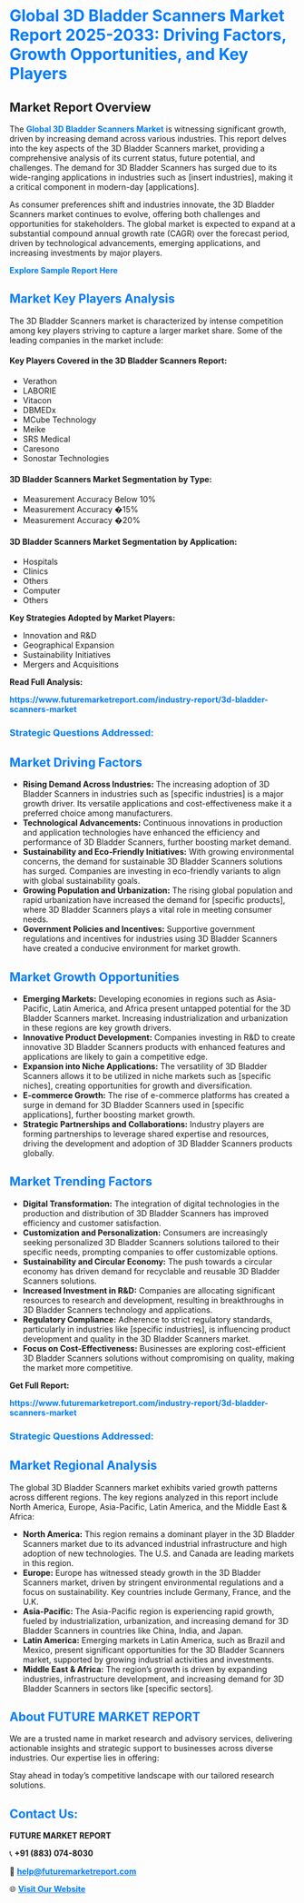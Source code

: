 <h1 style="color: #007BFF;">Global 3D Bladder Scanners Market Report 2025-2033: Driving Factors, Growth Opportunities, and Key Players</h1>

<section id="overview">
<h2>Market Report Overview</h2>
<p>The <a href="https://www.futuremarketreport.com/industry-report/3d-bladder-scanners-market" style="color: #007BFF; text-decoration: none;"><strong>Global 3D Bladder Scanners Market</strong></a> is witnessing significant growth, driven by increasing demand across various industries. This report delves into the key aspects of the 3D Bladder Scanners market, providing a comprehensive analysis of its current status, future potential, and challenges. The demand for 3D Bladder Scanners has surged due to its wide-ranging applications in industries such as [insert industries], making it a critical component in modern-day [applications].</p>
<p>As consumer preferences shift and industries innovate, the 3D Bladder Scanners market continues to evolve, offering both challenges and opportunities for stakeholders. The global market is expected to expand at a substantial compound annual growth rate (CAGR) over the forecast period, driven by technological advancements, emerging applications, and increasing investments by major players.</p>
</section>

<section id="overview">
<p><a href="https://www.futuremarketreport.com/request-sample/reportId=42850" style="color: #007BFF; text-decoration: none;"><strong>Explore Sample Report Here</strong></a></p>
</section>

<section id="key-players">
<h2 style="color: #007BFF;">Market Key Players Analysis</h2>
<p>The 3D Bladder Scanners market is characterized by intense competition among key players striving to capture a larger market share. Some of the leading companies in the market include:</p>
<h4>Key Players Covered in the 3D Bladder Scanners Report:</h4>
<ul><li>Verathon</li><li>LABORIE</li><li>Vitacon</li><li>DBMEDx</li><li>MCube Technology</li><li>Meike</li><li>SRS Medical</li><li>Caresono</li><li>Sonostar Technologies</li></ul>
<h4>3D Bladder Scanners Market Segmentation by Type:</h4>
<ul><li>Measurement Accuracy Below 10%</li><li>Measurement Accuracy �15%</li><li>Measurement Accuracy �20%</li></ul>

<h4>3D Bladder Scanners Market Segmentation by Application:</h4>
<ul><li>Hospitals</li><li>Clinics</li><li>Others</li><li>Computer</li><li>Others</li></ul>
<p><strong>Key Strategies Adopted by Market Players:</strong></p>
<ul>
<li>Innovation and R&D</li>
<li>Geographical Expansion</li>
<li>Sustainability Initiatives</li>
<li>Mergers and Acquisitions</li>
</ul>
</section>

<section>
<p><strong>Read Full Analysis: </strong></p><a href="https://www.futuremarketreport.com/industry-report/3d-bladder-scanners-market" style="color: #007BFF; text-decoration: none;"><strong>https://www.futuremarketreport.com/industry-report/3d-bladder-scanners-market</strong></a>
<h3 style="color: #007BFF;">Strategic Questions Addressed:</h3>
</section>

<section id="driving-factors">
<h2 style="color: #007BFF;">Market Driving Factors</h2>
<ul>
<li><strong>Rising Demand Across Industries:</strong> The increasing adoption of 3D Bladder Scanners in industries such as [specific industries] is a major growth driver. Its versatile applications and cost-effectiveness make it a preferred choice among manufacturers.</li>
<li><strong>Technological Advancements:</strong> Continuous innovations in production and application technologies have enhanced the efficiency and performance of 3D Bladder Scanners, further boosting market demand.</li>
<li><strong>Sustainability and Eco-Friendly Initiatives:</strong> With growing environmental concerns, the demand for sustainable 3D Bladder Scanners solutions has surged. Companies are investing in eco-friendly variants to align with global sustainability goals.</li>
<li><strong>Growing Population and Urbanization:</strong> The rising global population and rapid urbanization have increased the demand for [specific products], where 3D Bladder Scanners plays a vital role in meeting consumer needs.</li>
<li><strong>Government Policies and Incentives:</strong> Supportive government regulations and incentives for industries using 3D Bladder Scanners have created a conducive environment for market growth.</li>
</ul>
</section>

<section id="growth-opportunities">
<h2 style="color: #007BFF;">Market Growth Opportunities</h2>
<ul>
<li><strong>Emerging Markets:</strong> Developing economies in regions such as Asia-Pacific, Latin America, and Africa present untapped potential for the 3D Bladder Scanners market. Increasing industrialization and urbanization in these regions are key growth drivers.</li>
<li><strong>Innovative Product Development:</strong> Companies investing in R&D to create innovative 3D Bladder Scanners products with enhanced features and applications are likely to gain a competitive edge.</li>
<li><strong>Expansion into Niche Applications:</strong> The versatility of 3D Bladder Scanners allows it to be utilized in niche markets such as [specific niches], creating opportunities for growth and diversification.</li>
<li><strong>E-commerce Growth:</strong> The rise of e-commerce platforms has created a surge in demand for 3D Bladder Scanners used in [specific applications], further boosting market growth.</li>
<li><strong>Strategic Partnerships and Collaborations:</strong> Industry players are forming partnerships to leverage shared expertise and resources, driving the development and adoption of 3D Bladder Scanners products globally.</li>
</ul>
</section>

<section id="trending-factors">
<h2 style="color: #007BFF;">Market Trending Factors</h2>
<ul>
<li><strong>Digital Transformation:</strong> The integration of digital technologies in the production and distribution of 3D Bladder Scanners has improved efficiency and customer satisfaction.</li>
<li><strong>Customization and Personalization:</strong> Consumers are increasingly seeking personalized 3D Bladder Scanners solutions tailored to their specific needs, prompting companies to offer customizable options.</li>
<li><strong>Sustainability and Circular Economy:</strong> The push towards a circular economy has driven demand for recyclable and reusable 3D Bladder Scanners solutions.</li>
<li><strong>Increased Investment in R&D:</strong> Companies are allocating significant resources to research and development, resulting in breakthroughs in 3D Bladder Scanners technology and applications.</li>
<li><strong>Regulatory Compliance:</strong> Adherence to strict regulatory standards, particularly in industries like [specific industries], is influencing product development and quality in the 3D Bladder Scanners market.</li>
<li><strong>Focus on Cost-Effectiveness:</strong> Businesses are exploring cost-efficient 3D Bladder Scanners solutions without compromising on quality, making the market more competitive.</li>
</ul>
</section>

<section>
<p><strong>Get Full Report: </strong></p><a href="https://www.futuremarketreport.com/industry-report/3d-bladder-scanners-market" style="color: #007BFF; text-decoration: none;"><strong>https://www.futuremarketreport.com/industry-report/3d-bladder-scanners-market</strong></a>
<h3 style="color: #007BFF;">Strategic Questions Addressed:</h3>
</section>


<section id="regional-analysis">
<h2 style="color: #007BFF;">Market Regional Analysis</h2>
<p>The global 3D Bladder Scanners market exhibits varied growth patterns across different regions. The key regions analyzed in this report include North America, Europe, Asia-Pacific, Latin America, and the Middle East & Africa:</p>
<ul>
<li><strong>North America:</strong> This region remains a dominant player in the 3D Bladder Scanners market due to its advanced industrial infrastructure and high adoption of new technologies. The U.S. and Canada are leading markets in this region.</li>
<li><strong>Europe:</strong> Europe has witnessed steady growth in the 3D Bladder Scanners market, driven by stringent environmental regulations and a focus on sustainability. Key countries include Germany, France, and the U.K.</li>
<li><strong>Asia-Pacific:</strong> The Asia-Pacific region is experiencing rapid growth, fueled by industrialization, urbanization, and increasing demand for 3D Bladder Scanners in countries like China, India, and Japan.</li>
<li><strong>Latin America:</strong> Emerging markets in Latin America, such as Brazil and Mexico, present significant opportunities for the 3D Bladder Scanners market, supported by growing industrial activities and investments.</li>
<li><strong>Middle East & Africa:</strong> The region’s growth is driven by expanding industries, infrastructure development, and increasing demand for 3D Bladder Scanners in sectors like [specific sectors].</li>
</ul>
</section>

<footer>
<h2 style="color: #007BFF;">About FUTURE MARKET REPORT</h2>
<p>We are a trusted name in market research and advisory services, delivering actionable insights and strategic support to businesses across diverse industries. Our expertise lies in offering:</p>

<p>Stay ahead in today’s competitive landscape with our tailored research solutions.</p>

<h2 style="color: #007BFF;">Contact Us:</h2>
<p><strong>FUTURE MARKET REPORT</strong></p>
<p>📞 <strong>+91 (883) 074-8030</strong></p>
<p>📧 <strong><a href="mailto:help@futuremarketreport.com" style="color: #007BFF;">help@futuremarketreport.com</a></strong></p>
<p>🌐 <strong><a href="https://www.futuremarketreport.com/" style="color: #007BFF;">Visit Our Website</a></strong></p>
</footer>